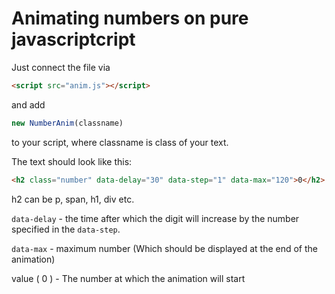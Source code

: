 # Animating numbers on pure javascriptcript

Just connect the file via
```html 
<script src="anim.js"></script>
```
and add
```js
new NumberAnim(classname)
```  
to your script, where classname is class of your text.

The text should look like this:
```html
<h2 class="number" data-delay="30" data-step="1" data-max="120">0</h2>
```

h2 can be p, span, h1, div etc.


`data-delay` - the time after which the digit will increase by the number specified in the `data-step`.

`data-max` - maximum number (Which should be displayed at the end of the animation)

value ( 0 ) - The number at which the animation will start
